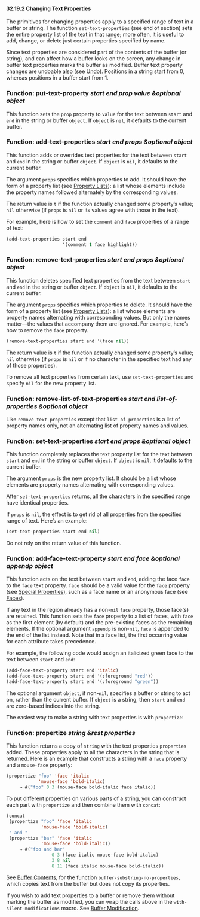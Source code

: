 

#### 32.19.2 Changing Text Properties

The primitives for changing properties apply to a specified range of text in a buffer or string. The function `set-text-properties` (see end of section) sets the entire property list of the text in that range; more often, it is useful to add, change, or delete just certain properties specified by name.

Since text properties are considered part of the contents of the buffer (or string), and can affect how a buffer looks on the screen, any change in buffer text properties marks the buffer as modified. Buffer text property changes are undoable also (see [Undo](Undo.html)). Positions in a string start from 0, whereas positions in a buffer start from 1.

### Function: **put-text-property** *start end prop value \&optional object*

This function sets the `prop` property to `value` for the text between `start` and `end` in the string or buffer `object`. If `object` is `nil`, it defaults to the current buffer.

### Function: **add-text-properties** *start end props \&optional object*

This function adds or overrides text properties for the text between `start` and `end` in the string or buffer `object`. If `object` is `nil`, it defaults to the current buffer.

The argument `props` specifies which properties to add. It should have the form of a property list (see [Property Lists](Property-Lists.html)): a list whose elements include the property names followed alternately by the corresponding values.

The return value is `t` if the function actually changed some property’s value; `nil` otherwise (if `props` is `nil` or its values agree with those in the text).

For example, here is how to set the `comment` and `face` properties of a range of text:

```lisp
(add-text-properties start end
                     '(comment t face highlight))
```

### Function: **remove-text-properties** *start end props \&optional object*

This function deletes specified text properties from the text between `start` and `end` in the string or buffer `object`. If `object` is `nil`, it defaults to the current buffer.

The argument `props` specifies which properties to delete. It should have the form of a property list (see [Property Lists](Property-Lists.html)): a list whose elements are property names alternating with corresponding values. But only the names matter—the values that accompany them are ignored. For example, here’s how to remove the `face` property.

```lisp
(remove-text-properties start end '(face nil))
```

The return value is `t` if the function actually changed some property’s value; `nil` otherwise (if `props` is `nil` or if no character in the specified text had any of those properties).

To remove all text properties from certain text, use `set-text-properties` and specify `nil` for the new property list.

### Function: **remove-list-of-text-properties** *start end list-of-properties \&optional object*

Like `remove-text-properties` except that `list-of-properties` is a list of property names only, not an alternating list of property names and values.

### Function: **set-text-properties** *start end props \&optional object*

This function completely replaces the text property list for the text between `start` and `end` in the string or buffer `object`. If `object` is `nil`, it defaults to the current buffer.

The argument `props` is the new property list. It should be a list whose elements are property names alternating with corresponding values.

After `set-text-properties` returns, all the characters in the specified range have identical properties.

If `props` is `nil`, the effect is to get rid of all properties from the specified range of text. Here’s an example:

```lisp
(set-text-properties start end nil)
```

Do not rely on the return value of this function.

### Function: **add-face-text-property** *start end face \&optional appendp object*

This function acts on the text between `start` and `end`, adding the face `face` to the `face` text property. `face` should be a valid value for the `face` property (see [Special Properties](Special-Properties.html)), such as a face name or an anonymous face (see [Faces](Faces.html)).

If any text in the region already has a non-`nil` `face` property, those face(s) are retained. This function sets the `face` property to a list of faces, with `face` as the first element (by default) and the pre-existing faces as the remaining elements. If the optional argument `appendp` is non-`nil`, `face` is appended to the end of the list instead. Note that in a face list, the first occurring value for each attribute takes precedence.

For example, the following code would assign an italicized green face to the text between `start` and `end`:

```lisp
(add-face-text-property start end 'italic)
(add-face-text-property start end '(:foreground "red"))
(add-face-text-property start end '(:foreground "green"))
```

The optional argument `object`, if non-`nil`, specifies a buffer or string to act on, rather than the current buffer. If `object` is a string, then `start` and `end` are zero-based indices into the string.

The easiest way to make a string with text properties is with `propertize`:

### Function: **propertize** *string \&rest properties*

This function returns a copy of `string` with the text properties `properties` added. These properties apply to all the characters in the string that is returned. Here is an example that constructs a string with a `face` property and a `mouse-face` property:

```lisp
(propertize "foo" 'face 'italic
            'mouse-face 'bold-italic)
     ⇒ #("foo" 0 3 (mouse-face bold-italic face italic))
```

To put different properties on various parts of a string, you can construct each part with `propertize` and then combine them with `concat`:

```lisp
(concat
 (propertize "foo" 'face 'italic
             'mouse-face 'bold-italic)
 " and "
 (propertize "bar" 'face 'italic
             'mouse-face 'bold-italic))
     ⇒ #("foo and bar"
                 0 3 (face italic mouse-face bold-italic)
                 3 8 nil
                 8 11 (face italic mouse-face bold-italic))
```

See [Buffer Contents](Buffer-Contents.html), for the function `buffer-substring-no-properties`, which copies text from the buffer but does not copy its properties.

If you wish to add text properties to a buffer or remove them without marking the buffer as modified, you can wrap the calls above in the `with-silent-modifications` macro. See [Buffer Modification](Buffer-Modification.html).
